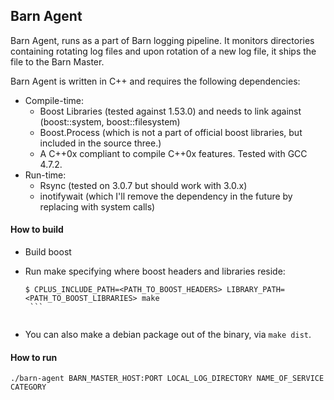 Barn Agent
--------

Barn Agent, runs as a part of Barn logging pipeline. It monitors directories containing rotating log files and upon rotation of a new log file, it ships the file to the Barn Master. 

Barn Agent is written in C++ and requires the following dependencies:

* Compile-time:
  - Boost Libraries (tested against 1.53.0) and needs to link against (boost::system, boost::filesystem)
  - Boost.Process (which is not a part of official boost libraries, but included in the source three.)
  - A C++0x compliant to compile C++0x features. Tested with GCC 4.7.2.
* Run-time:
  - Rsync (tested on 3.0.7 but should work with 3.0.x)
  - inotifywait (which I'll remove the dependency in the future by replacing with system calls)


#### How to build

* Build boost
* Run make specifying where boost headers and libraries reside:

     ```
     $ CPLUS_INCLUDE_PATH=<PATH_TO_BOOST_HEADERS> LIBRARY_PATH=<PATH_TO_BOOST_LIBRARIES> make
      ```
      
* You can also make a debian package out of the binary, via ```make dist```.


#### How to run

```
./barn-agent BARN_MASTER_HOST:PORT LOCAL_LOG_DIRECTORY NAME_OF_SERVICE CATEGORY
